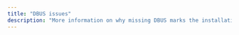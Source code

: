 ```yaml
---
title: "DBUS issues"
description: "More information on why missing DBUS marks the installation as unsupported."
---
```


